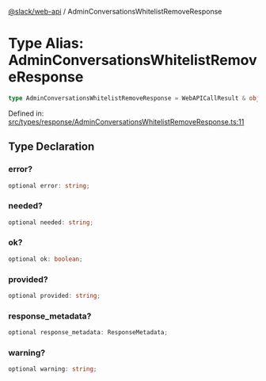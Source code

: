 [@slack/web-api](../index.md) / AdminConversationsWhitelistRemoveResponse

# Type Alias: AdminConversationsWhitelistRemoveResponse

```ts
type AdminConversationsWhitelistRemoveResponse = WebAPICallResult & object;
```

Defined in: [src/types/response/AdminConversationsWhitelistRemoveResponse.ts:11](https://github.com/slackapi/node-slack-sdk/blob/main/packages/web-api/src/types/response/AdminConversationsWhitelistRemoveResponse.ts#L11)

## Type Declaration

### error?

```ts
optional error: string;
```

### needed?

```ts
optional needed: string;
```

### ok?

```ts
optional ok: boolean;
```

### provided?

```ts
optional provided: string;
```

### response\_metadata?

```ts
optional response_metadata: ResponseMetadata;
```

### warning?

```ts
optional warning: string;
```
